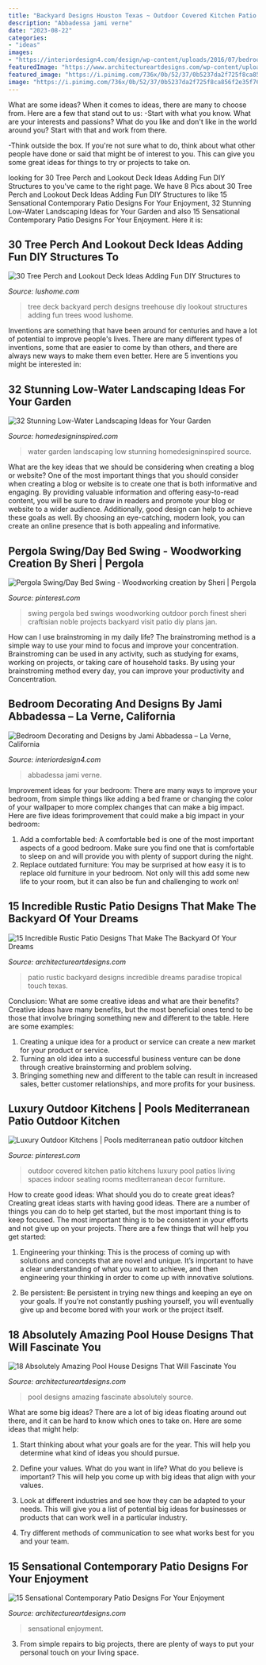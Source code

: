 ```yaml
---
title: "Backyard Designs Houston Texas ~ Outdoor Covered Kitchen Patio Kitchens Luxury Pool Patios Living Spaces Indoor Seating Rooms Mediterranean Decor Furniture"
description: "Abbadessa jami verne"
date: "2023-08-22"
categories:
- "ideas"
images:
- "https://interiordesign4.com/design/wp-content/uploads/2016/07/bedroom-decorating-ideas-and-designs-Remodels-Photos-Jami-Abbadessa-La-Verne-California-United-States-traditional-bedroom-001.jpg"
featuredImage: "https://www.architectureartdesigns.com/wp-content/uploads/2015/03/15-Sensational-Contemporary-Patio-Designs-For-Your-Enjoyment-9.jpg"
featured_image: "https://i.pinimg.com/736x/0b/52/37/0b5237da2f725f8ca856f2e35f76a4fa--pergola-swing-bed-swings.jpg"
image: "https://i.pinimg.com/736x/0b/52/37/0b5237da2f725f8ca856f2e35f76a4fa--pergola-swing-bed-swings.jpg"
---
```



What are some ideas?
When it comes to ideas, there are many to choose from. Here are a few that stand out to us:
-Start with what you know. What are your interests and passions? What do you like and don't like in the world around you? Start with that and work from there.

-Think outside the box. If you're not sure what to do, think about what other people have done or said that might be of interest to you. This can give you some great ideas for things to try or projects to take on.

	

		
looking for 30 Tree Perch and Lookout Deck Ideas Adding Fun DIY Structures to you've came to the right page. We have 8 Pics about 30 Tree Perch and Lookout Deck Ideas Adding Fun DIY Structures to like 15 Sensational Contemporary Patio Designs For Your Enjoyment, 32 Stunning Low-Water Landscaping Ideas for Your Garden and also 15 Sensational Contemporary Patio Designs For Your Enjoyment. Here it is:
		
    
## 30 Tree Perch And Lookout Deck Ideas Adding Fun DIY Structures To

<img loading=lazy src="http://www.lushome.com/wp-content/uploads/2013/06/treehouse-tree-perch-wooden-deck-ideas-backyard-designs-7.jpg" onerror="this.onerror=null;this.src='https://tse4.mm.bing.net/th?id=OIP.TZ2WtTQQMFDlUyo-R6yFbgHaI4&amp;pid=15.1';" alt="30 Tree Perch and Lookout Deck Ideas Adding Fun DIY Structures to">

_Source: lushome.com_

>tree deck backyard perch designs treehouse diy lookout structures adding fun trees wood lushome. 

	

Inventions are something that have been around for centuries and have a lot of potential to improve people's lives. There are many different types of inventions, some that are easier to come by than others, and there are always new ways to make them even better. Here are 5 inventions you might be interested in: 

    
## 32 Stunning Low-Water Landscaping Ideas For Your Garden

<img loading=lazy src="http://www.homedesigninspired.com/wp-content/uploads/2016/05/HDI_Water_Free_Garden_007.jpg" onerror="this.onerror=null;this.src='https://tse3.mm.bing.net/th?id=OIP.zeLtjM0j_05SpEBdvE5TsgHaJ4&amp;pid=15.1';" alt="32 Stunning Low-Water Landscaping Ideas for Your Garden">

_Source: homedesigninspired.com_

>water garden landscaping low stunning homedesigninspired source. 

	

What are the key ideas that we should be considering when creating a blog or website?
One of the most important things that you should consider when creating a blog or website is to create one that is both informative and engaging. By providing valuable information and offering easy-to-read content, you will be sure to draw in readers and promote your blog or website to a wider audience. Additionally, good design can help to achieve these goals as well. By choosing an eye-catching, modern look, you can create an online presence that is both appealing and informative.

    
## Pergola Swing/Day Bed Swing - Woodworking Creation By Sheri | Pergola

<img loading=lazy src="https://i.pinimg.com/736x/0b/52/37/0b5237da2f725f8ca856f2e35f76a4fa--pergola-swing-bed-swings.jpg" onerror="this.onerror=null;this.src='https://tse4.mm.bing.net/th?id=OIP.Lbg2ukbJ5qa7BR93xrR_nAHaJ4&amp;pid=15.1';" alt="Pergola Swing/Day Bed Swing - Woodworking creation by Sheri | Pergola">

_Source: pinterest.com_

>swing pergola bed swings woodworking outdoor porch finest sheri craftisian noble projects backyard visit patio diy plans jan. 

	

How can I use brainstroming in my daily life?
The brainstroming method is a simple way to use your mind to focus and improve your concentration. Brainstroming can be used in any activity, such as studying for exams, working on projects, or taking care of household tasks. By using your brainstroming method every day, you can improve your productivity and Concentration.

    
## Bedroom Decorating And Designs By Jami Abbadessa – La Verne, California

<img loading=lazy src="https://interiordesign4.com/design/wp-content/uploads/2016/07/bedroom-decorating-ideas-and-designs-Remodels-Photos-Jami-Abbadessa-La-Verne-California-United-States-traditional-bedroom-001.jpg" onerror="this.onerror=null;this.src='https://tse1.mm.bing.net/th?id=OIP.0livJXEInDrP2t0mdNscagHaE8&amp;pid=15.1';" alt="Bedroom Decorating and Designs by Jami Abbadessa – La Verne, California">

_Source: interiordesign4.com_

>abbadessa jami verne. 

	

Improvement ideas for your bedroom:
There are many ways to improve your bedroom, from simple things like adding a bed frame or changing the color of your wallpaper to more complex changes that can make a big impact. Here are five ideas forimprovement that could make a big impact in your bedroom: 
1) Add a comfortable bed: A comfortable bed is one of the most important aspects of a good bedroom. Make sure you find one that is comfortable to sleep on and will provide you with plenty of support during the night. 
2) Replace outdated furniture: You may be surprised at how easy it is to replace old furniture in your bedroom. Not only will this add some new life to your room, but it can also be fun and challenging to work on!

    
## 15 Incredible Rustic Patio Designs That Make The Backyard Of Your Dreams

<img loading=lazy src="https://www.architectureartdesigns.com/wp-content/uploads/2018/04/15-Incredible-Rustic-Patio-Designs-That-Make-The-Backyard-Of-Your-Dreams-11.jpg" onerror="this.onerror=null;this.src='https://tse4.mm.bing.net/th?id=OIP.8ybNbZRc6UXEgbsAehcbaAHaLH&amp;pid=15.1';" alt="15 Incredible Rustic Patio Designs That Make The Backyard Of Your Dreams">

_Source: architectureartdesigns.com_

>patio rustic backyard designs incredible dreams paradise tropical touch texas. 

	

Conclusion: What are some creative ideas and what are their benefits?
Creative ideas have many benefits, but the most beneficial ones tend to be those that involve bringing something new and different to the table. Here are some examples:
1. Creating a unique idea for a product or service can create a new market for your product or service.
2. Turning an old idea into a successful business venture can be done through creative brainstorming and problem solving.
3. Bringing something new and different to the table can result in increased sales, better customer relationships, and more profits for your business.

    
## Luxury Outdoor Kitchens | Pools Mediterranean Patio Outdoor Kitchen

<img loading=lazy src="https://i.pinimg.com/736x/55/a5/5e/55a55edbd512a7c17d81ff7035fd5458.jpg" onerror="this.onerror=null;this.src='https://tse2.mm.bing.net/th?id=OIP.vmjibfhvraXGqbWQbxXz-AHaFj&amp;pid=15.1';" alt="Luxury Outdoor Kitchens | Pools mediterranean patio outdoor kitchen">

_Source: pinterest.com_

>outdoor covered kitchen patio kitchens luxury pool patios living spaces indoor seating rooms mediterranean decor furniture. 

	

How to create good ideas: What should you do to create great ideas?
Creating great ideas starts with having good ideas. There are a number of things you can do to help get started, but the most important thing is to keep focused. The most important thing is to be consistent in your efforts and not give up on your projects. There are a few things that will help you get started:
1. Engineering your thinking: This is the process of coming up with solutions and concepts that are novel and unique. It’s important to have a clear understanding of what you want to achieve, and then engineering your thinking in order to come up with innovative solutions.

2. Be persistent: Be persistent in trying new things and keeping an eye on your goals. If you’re not constantly pushing yourself, you will eventually give up and become bored with your work or the project itself.


    
## 18 Absolutely Amazing Pool House Designs That Will Fascinate You

<img loading=lazy src="https://www.architectureartdesigns.com/wp-content/uploads/2016/07/3-24.jpg" onerror="this.onerror=null;this.src='https://tse3.mm.bing.net/th?id=OIP.EFfU3bC1EeQrMGLD9PL4zwHaJA&amp;pid=15.1';" alt="18 Absolutely Amazing Pool House Designs That Will Fascinate You">

_Source: architectureartdesigns.com_

>pool designs amazing fascinate absolutely source. 

	

What are some big ideas?
There are a lot of big ideas floating around out there, and it can be hard to know which ones to take on. Here are some ideas that might help:
1. Start thinking about what your goals are for the year. This will help you determine what kind of ideas you should pursue.

2. Define your values. What do you want in life? What do you believe is important? This will help you come up with big ideas that align with your values.

3. Look at different industries and see how they can be adapted to your needs. This will give you a list of potential big ideas for businesses or products that can work well in a particular industry.

4. Try different methods of communication to see what works best for you and your team.

    
## 15 Sensational Contemporary Patio Designs For Your Enjoyment

<img loading=lazy src="https://www.architectureartdesigns.com/wp-content/uploads/2015/03/15-Sensational-Contemporary-Patio-Designs-For-Your-Enjoyment-9.jpg" onerror="this.onerror=null;this.src='https://tse4.mm.bing.net/th?id=OIP.lgOd0r_Lz6bRAzlSuVA5SwHaE8&amp;pid=15.1';" alt="15 Sensational Contemporary Patio Designs For Your Enjoyment">

_Source: architectureartdesigns.com_

>sensational enjoyment. 

	

3. From simple repairs to big projects, there are plenty of ways to put your personal touch on your living space.

